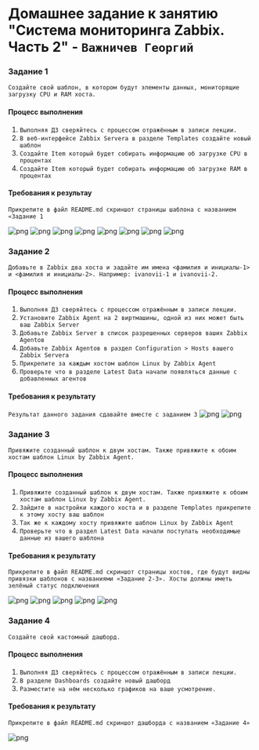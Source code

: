 # Домашнее задание к занятию "Система мониторинга Zabbix. Часть 2" - `Важничев Георгий`


### Задание 1

`Создайте свой шаблон, в котором будут элементы данных, мониторящие загрузку CPU и RAM хоста.`

#### Процесс выполнения

1. `Выполняя ДЗ сверяйтесь с процессом отражённым в записи лекции.`
2. `В веб-интерфейсе Zabbix Servera в разделе Templates создайте новый шаблон`
3. `Создайте Item который будет собирать информацию об загрузке CPU в процентах`
4. `Создайте Item который будет собирать информацию об загрузке RAM в процентах`

#### Требования к результау

`Прикрепите в файл README.md скриншот страницы шаблона с названием «Задание 1`


![png](https://github.com/vajnichev/9-03-hw/blob/main/img/9.3.1.png)
![png](https://github.com/vajnichev/9-03-hw/blob/main/img/9.3.2.png)
![png](https://github.com/vajnichev/9-03-hw/blob/main/img/9.3.3.png)
![png](https://github.com/vajnichev/9-03-hw/blob/main/img/9.3.4.png)
![png](https://github.com/vajnichev/9-03-hw/blob/main/img/9.3.5.png)
![png](https://github.com/vajnichev/9-03-hw/blob/main/img/9.3.6.png)
![png](https://github.com/vajnichev/9-03-hw/blob/main/img/9.3.7.png)
![png](https://github.com/vajnichev/9-03-hw/blob/main/img/9.3.8.png)

### Задание 2

`Добавьте в Zabbix два хоста и задайте им имена <фамилия и инициалы-1> и <фамилия и инициалы-2>. Например: ivanovii-1 и ivanovii-2.`

#### Процесс выполнения

1. `Выполняя ДЗ сверяйтесь с процессом отражённым в записи лекции.`
2. `Установите Zabbix Agent на 2 виртмашины, одной из них может быть ваш Zabbix Server`
3. `Добавьте Zabbix Server в список разрешенных серверов ваших Zabbix Agentов`
4. `Добавьте Zabbix Agentов в раздел Configuration > Hosts вашего Zabbix Servera`
5. `Прикрепите за каждым хостом шаблон Linux by Zabbix Agent`
6. `Проверьте что в разделе Latest Data начали появляться данные с добавленных агентов`

#### Требования к результату

`Результат данного задания сдавайте вместе с заданием 3`
![png](https://github.com/vajnichev/9-03-hw/blob/main/img/9.3.9.png)
![png](https://github.com/vajnichev/9-03-hw/blob/main/img/9.3.10.png)


### Задание 3

`Привяжите созданный шаблон к двум хостам. Также привяжите к обоим хостам шаблон Linux by Zabbix Agent.`


#### Процесс выполнения

1. `Привяжите созданный шаблон к двум хостам. Также привяжите к обоим хостам шаблон Linux by Zabbix Agent.`
2. `Зайдите в настройки каждого хоста и в разделе Templates прикрепите к этому хосту ваш шаблон`
3. `Так же к каждому хосту привяжите шаблон Linux by Zabbix Agent`
4. `Проверьте что в раздел Latest Data начали поступать необходимые данные из вашего шаблона`

#### Требования к результату

`Прикрепите в файл README.md скриншот страницы хостов, где будут видны привязки шаблонов с названиями «Задание 2-3». Хосты должны иметь зелёный статус подключения`

![png](https://github.com/vajnichev/9-03-hw/blob/main/img/9.3.11.png)
![png](https://github.com/vajnichev/9-03-hw/blob/main/img/9.3.12.png)
![png](https://github.com/vajnichev/9-03-hw/blob/main/img/9.3.13.png)
![png](https://github.com/vajnichev/9-03-hw/blob/main/img/9.3.14.png)
![png](https://github.com/vajnichev/9-03-hw/blob/main/img/9.3.15.png)

### Задание 4

`Создайте свой кастомный дашборд.`

#### Процесс выполнения

1. `Выполняя ДЗ сверяйтесь с процессом отражённым в записи лекции.`
2. `В разделе Dashboards создайте новый дашборд`
3. `Разместите на нём несколько графиков на ваше усмотрение.`

#### Требования к результату

`Прикрепите в файл README.md скриншот дашборда с названием «Задание 4»`

![png](https://github.com/vajnichev/9-03-hw/blob/main/img/9.3.16.png)

